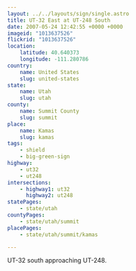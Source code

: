 ```yaml
---
layout: ../../layouts/sign/single.astro
title: UT-32 East at UT-248 South
date: 2007-05-24 12:42:55 +0000 +0000
imageid: "1013637526"
flickrid: "1013637526"
location:
    latitude: 40.640373
    longitude: -111.280786
country:
    name: United States
    slug: united-states
state:
    name: Utah
    slug: utah
county:
    name: Summit County
    slug: summit
place:
    name: Kamas
    slug: kamas
tags:
    - shield
    - big-green-sign
highway:
    - ut32
    - ut248
intersections:
    - highway1: ut32
      highway2: ut248
statePages:
    - state/utah
countyPages:
    - state/utah/summit
placePages:
    - state/utah/summit/kamas

---
```

UT-32 south approaching UT-248.